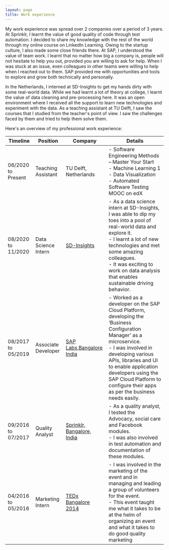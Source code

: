 ```yaml
---
layout: page
title: Work experience
---
```


My work experience was spread over 2 companies over a period of 3 years. At Sprinklr, I learnt the value of good quality of code through test automation. I decided to share my knowledge with the rest of the world through my online course on LinkedIn Learning. Owing to the startup culture, I also made some close friends there. At SAP, I understood the value of team work. I learnt that no matter how big a company is, people will not hesitate to help you out, provided you are willing to ask for help. When I was stuck at an issue, even colleagues in other teams were willing to help when I reached out to them. SAP provided me with opportunities and tools to explore and grow both technically and personally. 

In the Netherlands, I interned at SD-Insights to get my hands dirty with some real-world data. While we had learnt a lot of theory at college, I learnt the value of data cleaning and pre-processing here. It was an open environment where I received all the support to learn new technologies and experiment with the data. As a teaching assistant at TU Delft, I saw the courses that I studied from the teacher's point of view. I saw the challenges faced by them and tried to help them solve them. 

Here's an overview of my professional work experience:

| Timeline | Position| Company| Details |
|--|--|-- |--|
| 06/2020 to Present | Teaching Assistant | TU Delft, Netherlands|-  Software Engineering Methods<br/> – Master Your Start<br/> - Machine Learning 1 <br/> - Data Visualization <br/> - Automated Software Testing MOOC on edX |
| 08/2020 to 11/2020 | Data Science Intern | [SD-Insights](https://sd-insights.eu) | -  As a data science intern at SD-Insights, I was able to dip my toes into a pool of real-world data and explore it.<br/> - I learnt a lot of new technologies and met some amazing colleagues.<br/> - It was exciting to work on data analysis that enables sustainable driving behavior. | 
| 08/2017 to 05/2019 |Associate Developer | [SAP Labs,Bangalore India](https://www.sap.com/india/index.html) |- Worked as a developer on the SAP Cloud Platform, developing the ‘Business Configuration Manager’ as a microservice.<br/> - I was involved in developing various APIs, libraries and UI to enable application developers using the SAP Cloud Platform to configure their apps as per the business needs easily.|
| 09/2016 to 07/2017 | Quality Analyst | [Sprinklr, Bangalore, India](https://www.sprinklr.com/) | - As a quality analyst, I tested the Advocacy, social care and Facebook modules.<br/> - I was also involved in test automation and documentation of these modules. |
| 04/2016 to 05/2016 | Marketing Intern | [TEDx Bangalore 2014](https://www.ted.com/tedx/events/10453) | - I was involved in the marketing of the event and in managing and leading a group of volunteers for the event. <br/> - This event taught me what it takes to be at the helm of organizing an event and what it takes to do good quality marketing |




